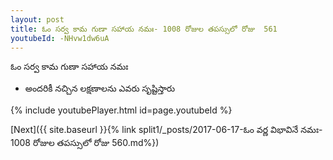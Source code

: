 ```yaml
---
layout: post
title: ఓం సర్వ కామ గుణా సహాయ నమః- 1008 రోజుల తపస్సులో రోజు  561
youtubeId: -NHvw1dw6uA
---
```

 
 
 ఓం సర్వ కామ గుణా సహాయ నమః  
 
 -  అందరికీ నచ్చిన లక్షణాలను ఎవరు సృష్టిస్తారు 
 
  
 
  
 
 
 
 
 
 


{% include youtubePlayer.html id=page.youtubeId %}
 
[Next]({{ site.baseurl }}{% link  split1/_posts/2017-06-17-ఓం వర్ణ విభావినే నమః- 1008 రోజుల తపస్సులో రోజు  560.md%})
 
